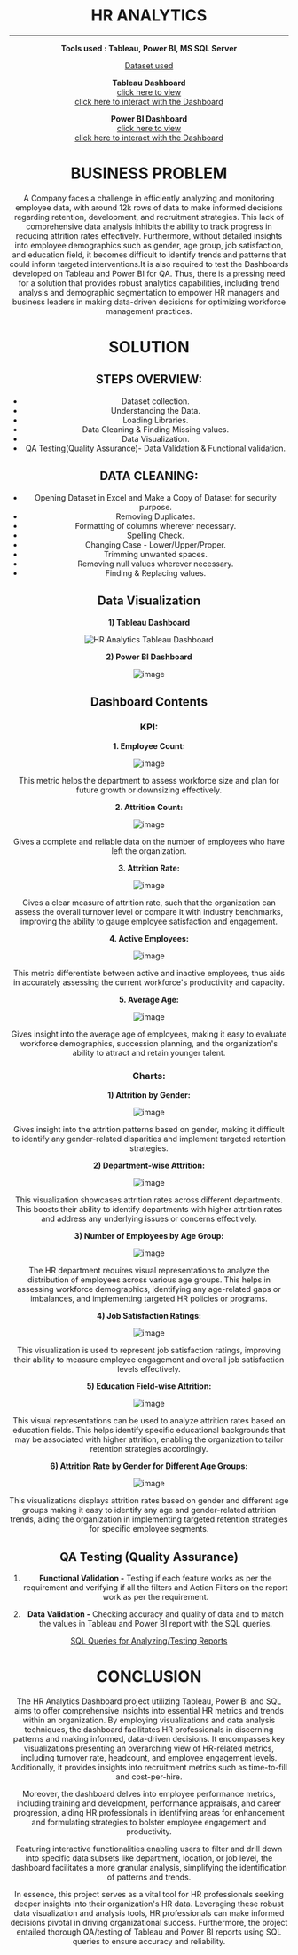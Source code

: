 <div align='center'> <h1> HR ANALYTICS </div>
  
<div align='center'> 

____


__Tools used : Tableau, Power BI, MS SQL Server__

[Dataset used](https://github.com/sharanya-27/HR-Analytics/files/14546814/hrdata.csv)

__Tableau Dashboard__    
[click here to view](https://github.com/sharanya-27/HR-Analytics/assets/142989454/7ee835be-7022-4a40-b5fa-83102761455d)   
[click here to interact with the Dashboard](https://public.tableau.com/views/HRAnalyticsDashboard_17088846860500/HRAnalyticsDashboard?:language=en-GB&:sid=&:display_count=n&:origin=viz_share_link) 

__Power BI Dashboard__   
[click here to view](https://github.com/sharanya-27/HR-Analytics/files/14546830/HR_Analytics_BI_Dashboard.pdf)   
[click here to interact with the Dashboard](https://app.powerbi.com/view?r=eyJrIjoiODBhYzY1ZGEtMmM0OS00YjkwLTkxYzYtZTBiNWEzYjMyZDE4IiwidCI6IjZmMTFlMWQzLTEyMTAtNDk5YS1iMjY0LTU2NzA0NTY4OGUyNyJ9)

__<h1>BUSINESS PROBLEM</h1>__
A Company faces a challenge in efficiently analyzing and monitoring employee data, with around 12k rows of data to make informed decisions regarding retention, development, and recruitment strategies. This lack of comprehensive data analysis inhibits the ability to track progress in reducing attrition rates effectively. Furthermore, without detailed insights into employee demographics such as gender, age group, job satisfaction, and education field, it becomes difficult to identify trends and patterns that could inform targeted interventions.It is also required to test the Dashboards developed on Tableau and Power BI for QA. Thus, there is a pressing need for a solution that provides robust analytics capabilities, including trend analysis and demographic segmentation to empower HR managers and business leaders in making data-driven decisions for optimizing workforce management practices.

__<h1>SOLUTION</h1>__

__<h2>STEPS OVERVIEW:</h2>__
+ Dataset collection.  
+ Understanding the Data.  
+ Loading Libraries.  
+ Data Cleaning & Finding Missing values.  
+ Data Visualization.
+ QA Testing(Quality Assurance)- Data Validation & Functional validation.

__<h2>DATA CLEANING:</h2>__
+ Opening Dataset in Excel and Make a Copy of Dataset for security purpose.
+ Removing Duplicates.
+ Formatting of columns wherever necessary.
+ Spelling Check.
+ Changing Case - Lower/Upper/Proper.
+ Trimming unwanted spaces.
+ Removing null values wherever necessary.
+ Finding & Replacing values.

__<h2>Data Visualization</h2>__

__1) Tableau Dashboard__

![HR Analytics Tableau Dashboard](https://github.com/sharanya-27/HR-Analytics/assets/142989454/2182dc75-cc1b-45d9-a8b9-2ecee6ecc2cc)

__2) Power BI Dashboard__

![image](https://github.com/sharanya-27/HR-Analytics/assets/142989454/9e9c4335-58a2-4e64-8577-b12cc7d4e3c2)

__<h2>Dashboard Contents</h2>__

__<h3>KPI:</h3>__

__1. Employee Count:__

![image](https://github.com/sharanya-27/HR-Analytics/assets/142989454/954bc720-0271-4a88-b7c1-6913a07c0207)

This metric helps the department to assess workforce size and plan for future growth or downsizing effectively.

__2. Attrition Count:__

![image](https://github.com/sharanya-27/HR-Analytics/assets/142989454/faab3f3c-870a-4355-b4b2-92cdc0843185)

Gives a complete and reliable data on the number of employees who have left the organization.

__3. Attrition Rate:__

![image](https://github.com/sharanya-27/HR-Analytics/assets/142989454/79d996ab-5a2b-4d68-a811-b1b779937e38)

Gives a clear measure of attrition rate, such that the organization can assess the overall turnover level or compare it with industry benchmarks, improving the ability to gauge employee satisfaction and engagement.

__4. Active Employees:__

![image](https://github.com/sharanya-27/HR-Analytics/assets/142989454/e6454fba-72f6-438a-8262-fcbfd60bb220)

This metric differentiate between active and inactive employees, thus aids in accurately assessing the current workforce's productivity and capacity.

__5. Average Age:__

![image](https://github.com/sharanya-27/HR-Analytics/assets/142989454/eca1bc5e-0878-4d0d-abcb-bf4419b3b307)

Gives insight into the average age of employees, making it easy to evaluate workforce demographics, succession planning, and the organization's ability to attract and retain younger talent.

__<h3>Charts:</h3>__

__1) Attrition by Gender:__

![image](https://github.com/sharanya-27/HR-Analytics/assets/142989454/d106bfa1-aa05-43c9-9c9e-46140ddceb0c)

Gives insight into the attrition patterns based on gender, making it difficult to identify any gender-related disparities and implement targeted retention strategies.

__2) Department-wise Attrition:__

![image](https://github.com/sharanya-27/HR-Analytics/assets/142989454/bb002f8e-7f4b-48a9-acb7-e509a528cdac)

This visualization showcases attrition rates across different departments. This boosts their ability to identify departments with higher attrition rates and address any underlying issues or concerns effectively.

__3) Number of Employees by Age Group:__

![image](https://github.com/sharanya-27/HR-Analytics/assets/142989454/47fd090c-fec4-45f1-9790-3540f2aebd14)

The HR department requires visual representations to analyze the distribution of employees across various age groups. This helps in assessing workforce demographics, identifying any age-related gaps or imbalances, and implementing targeted HR policies or programs.

__4) Job Satisfaction Ratings:__

![image](https://github.com/sharanya-27/HR-Analytics/assets/142989454/184db909-26ec-4fd4-bcca-5dec5e66bf66)

This visualization is used to represent job satisfaction ratings, improving their ability to measure employee engagement and overall job satisfaction levels effectively.

__5) Education Field-wise Attrition:__

![image](https://github.com/sharanya-27/HR-Analytics/assets/142989454/254a6cdd-7d53-4f95-be43-f57e489dd611)

This visual representations can be used to analyze attrition rates based on education fields. This helps identify specific educational backgrounds that may be associated with higher attrition, enabling the organization to tailor retention strategies accordingly.

__6) Attrition Rate by Gender for Different Age Groups:__

![image](https://github.com/sharanya-27/HR-Analytics/assets/142989454/c70ab8d7-d4bd-4564-bc83-56f1212e5e5b)

This visualizations displays attrition rates based on gender and different age groups making it easy to identify any age and gender-related attrition trends, aiding the organization in implementing targeted retention strategies for specific employee segments.

__<h2>QA Testing (Quality Assurance)</h2>__
1) __Functional Validation -__ Testing if each feature works as per the requirement and verifying if all the filters and Action Filters on the report work as per the requirement.

2) __Data Validation -__ Checking accuracy and quality of data and to match the values in Tableau and Power BI report with the SQL queries.

[SQL Queries for Analyzing/Testing Reports](https://github.com/sharanya-27/HR-Analytics/blob/main/SQL%20Analysis-%20Testing%20Tableau%20%26%20Power%20BI%20Reports)

__<h1>CONCLUSION</h1>__

The HR Analytics Dashboard project utilizing Tableau, Power BI and SQL aims to offer comprehensive insights into essential HR metrics and trends within an organization. By employing visualizations and data analysis techniques, the dashboard facilitates HR professionals in discerning patterns and making informed, data-driven decisions. It encompasses key visualizations presenting an overarching view of HR-related metrics, including turnover rate, headcount, and employee engagement levels. Additionally, it provides insights into recruitment metrics such as time-to-fill and cost-per-hire.

Moreover, the dashboard delves into employee performance metrics, including training and development, performance appraisals, and career progression, aiding HR professionals in identifying areas for enhancement and formulating strategies to bolster employee engagement and productivity.

Featuring interactive functionalities enabling users to filter and drill down into specific data subsets like department, location, or job level, the dashboard facilitates a more granular analysis, simplifying the identification of patterns and trends.

In essence, this project serves as a vital tool for HR professionals seeking deeper insights into their organization's HR data. Leveraging these robust data visualization and analysis tools, HR professionals can make informed decisions pivotal in driving organizational success. Furthermore, the project entailed thorough QA/testing of Tableau and Power BI reports using SQL queries to ensure accuracy and reliability.








